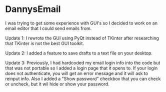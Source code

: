 # DannysEmail
I was trying to get some experience with GUI's so I decided to work on an email editor that I could send emails from.

Update 1: I rewrote the GUI using PyQt instead of TKinter after researching that TKinter is not the best GUI toolkit.

Update 2: I added a feature to save drafts to a text file on your desktop. 

Update 3: Previously, I had hardcoded my email login info into the code but that was not portable so I added a login page that it opens to. If your login does not authenticate, you will get an error message and it will ask to reinput info. Also I added a "Show password" checkbox that you can check or uncheck, but it wil hide or show your password.
